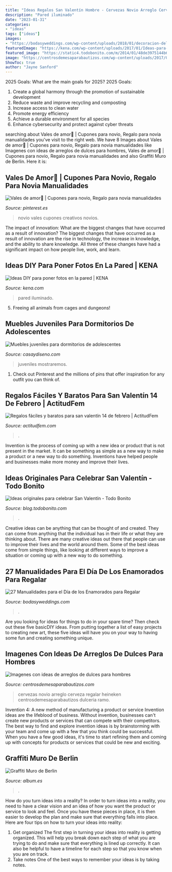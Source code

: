 ```yaml
---
title: "Ideas Regalos San Valentín Hombre - Cervezas Novio Arreglo Cerveza Regalar Heineken Centrosdemesaparabautizos Dulceria Ramo"
description: "Pared iluminado"
date: "2023-01-31"
categories:
- "ideas"
tags: ["ideas"]
images:
- "https://bodasyweddings.com/wp-content/uploads/2018/01/decoracion-del-cuarto.jpg"
featuredImage: "https://kena.com/wp-content/uploads/2017/01/Ideas-para-fotos-en-casa-2.jpg"
featured_image: "https://static4.todobonito.com/m/2014/01/48de3975144b638d98207afe3ebfe767.jpg"
image: "https://centrosdemesaparabautizos.com/wp-content/uploads/2017/01/arreglos-de-dulces-para-hombres-cervezas.jpg"
ShowToc: true
author: "Jayne Sanford"
---
```



2025 Goals: What are the main goals for 2025?
2025 Goals: 
1. Create a global harmony through the promotion of sustainable development 
2. Reduce waste and improve recycling and composting 
3. Increase access to clean water 
4. Promote energy efficiency 
5. Achieve a durable environment for all species 
6. Enhance cybersecurity and protect against cyber threats 

	

		
searching about Vales de amor💓 | Cupones para novio, Regalo para novia manualidades you've visit to the right web. We have 8 Images about Vales de amor💓 | Cupones para novio, Regalo para novia manualidades like Imagenes con ideas de arreglos de dulces para hombres, Vales de amor💓 | Cupones para novio, Regalo para novia manualidades and also Graffiti Muro de Berlin. Here it is:
		
    
## Vales De Amor💓 | Cupones Para Novio, Regalo Para Novia Manualidades

<img loading=lazy src="https://i.pinimg.com/736x/28/bb/3d/28bb3dfc30329d670a067ec614588d00.jpg" onerror="this.onerror=null;this.src='https://tse2.mm.bing.net/th?id=OIP.h71ee_cPy7tWAwVTuBWx2wHaJ3&amp;pid=15.1';" alt="Vales de amor💓 | Cupones para novio, Regalo para novia manualidades">

_Source: pinterest.es_

>novio vales cupones creativos novios. 

	

The impact of innovation: What are the biggest changes that have occurred as a result of innovation?
The biggest changes that have occurred as a result of innovation are the rise in technology, the increase in knowledge, and the ability to share knowledge. All three of these changes have had a significant impact on how people live, work, and learn.

    
## Ideas DIY Para Poner Fotos En La Pared | KENA

<img loading=lazy src="https://kena.com/wp-content/uploads/2017/01/Ideas-para-fotos-en-casa-2.jpg" onerror="this.onerror=null;this.src='https://tse1.mm.bing.net/th?id=OIP.08cptxawr4JvUmnNCctRtQHaLP&amp;pid=15.1';" alt="Ideas DIY para poner fotos en la pared | KENA">

_Source: kena.com_

>pared iluminado. 

	

5. Freeing all animals from cages and dungeons!

    
## Muebles Juveniles Para Dormitorios De Adolescentes

<img loading=lazy src="http://casaydiseno.com/wp-content/uploads/2015/03/cuarto-graffiti-moderno-chico.png" onerror="this.onerror=null;this.src='https://tse2.mm.bing.net/th?id=OIP.S1xNxiApQbw8f4g1jSjRdQHaE7&amp;pid=15.1';" alt="Muebles juveniles para dormitorios de adolescentes">

_Source: casaydiseno.com_

>juveniles mostraremos. 

	

1) Check out Pinterest and the millions of pins that offer inspiration for any outfit you can think of.

    
## Regalos Fáciles Y Baratos Para San Valentín 14 De Febrero | ActitudFem

<img loading=lazy src="https://cdn2.actitudfem.com/media/files/styles/large/public/images/2015/02/044056e1cc6c55efc5583ad9506bee35.jpg" onerror="this.onerror=null;this.src='https://tse4.mm.bing.net/th?id=OIP.Fg7LON-pc-W59MOXczXkpgHaFk&amp;pid=15.1';" alt="Regalos fáciles y baratos para san valentín 14 de febrero | ActitudFem">

_Source: actitudfem.com_

>. 

	

Invention is the process of coming up with a new idea or product that is not present in the market. It can be something as simple as a new way to make a product or a new way to do something. Inventions have helped people and businesses make more money and improve their lives.

    
## Ideas Originales Para Celebrar San Valentín - Todo Bonito

<img loading=lazy src="https://static4.todobonito.com/m/2014/01/48de3975144b638d98207afe3ebfe767.jpg" onerror="this.onerror=null;this.src='https://tse2.mm.bing.net/th?id=OIP.xs5-d952xfPVGIAwa1C-5gHaOd&amp;pid=15.1';" alt="Ideas originales para celebrar San Valentín - Todo Bonito">

_Source: blog.todobonito.com_

>. 

	

Creative ideas can be anything that can be thought of and created. They can come from anything that the individual has in their life or what they are thinking about. There are many creative ideas out there that people can use to improve their lives and the world around them. Some of the best ideas come from simple things, like looking at different ways to improve a situation or coming up with a new way to do something.

    
## 27 Manualidades Para El Día De Los Enamorados Para Regalar

<img loading=lazy src="https://bodasyweddings.com/wp-content/uploads/2018/01/decoracion-del-cuarto.jpg" onerror="this.onerror=null;this.src='https://tse1.mm.bing.net/th?id=OIP.rCfSy9E2CgCalXlkptrB6gAAAA&amp;pid=15.1';" alt="27 Manualidades para el Día de los Enamorados para Regalar">

_Source: bodasyweddings.com_

>. 

	

Are you looking for ideas for things to do in your spare time? Then check out these five basicDIY ideas. From putting together a list of easy projects to creating new art, these five ideas will have you on your way to having some fun and creating something unique.

    
## Imagenes Con Ideas De Arreglos De Dulces Para Hombres

<img loading=lazy src="https://centrosdemesaparabautizos.com/wp-content/uploads/2017/01/arreglos-de-dulces-para-hombres-cervezas.jpg" onerror="this.onerror=null;this.src='https://tse1.mm.bing.net/th?id=OIP.AkMEPZmwZD8TeIWFxVQT2gHaMH&amp;pid=15.1';" alt="Imagenes con ideas de arreglos de dulces para hombres">

_Source: centrosdemesaparabautizos.com_

>cervezas novio arreglo cerveza regalar heineken centrosdemesaparabautizos dulceria ramo. 

	

Invention 4: A new method of manufacturing a product or service
Invention ideas are the lifeblood of business. Without invention, businesses can't create new products or services that can compete with their competitors. The best way to find and explore invention ideas is by brainstorming with your team and come up with a few that you think could be successful. When you have a few good ideas, it's time to start refining them and coming up with concepts for products or services that could be new and exciting.

    
## Graffiti Muro De Berlin

<img loading=lazy src="https://album.es/fotos/uploads/imagenes/thumbs/graffiti-muro-de-berlin__DSC9839_1200px.jpg" onerror="this.onerror=null;this.src='https://tse1.mm.bing.net/th?id=OIP.G_E0j5Js159A2mUkRLeDswHaE6&amp;pid=15.1';" alt="Graffiti Muro de Berlin">

_Source: album.es_

>. 

	

How do you turn ideas into a reality?
In order to turn ideas into a reality, you need to have a clear vision and an idea of how you want the product or service to look and feel. Once you have these pieces in place, it is then easier to develop the plan and make sure that everything falls into place. Here are four tips on how to turn your ideas into reality:
1. Get organized
The first step in turning your ideas into reality is getting organized. This will help you break down each step of what you are trying to do and make sure that everything is lined up correctly. It can also be helpful to have a timeline for each step so that you know when you are on track.
2. Take notes
One of the best ways to remember your ideas is by taking notes.

